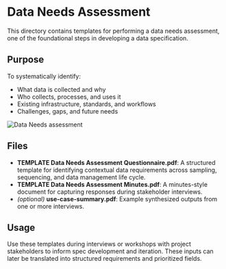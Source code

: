 # Data Needs Assessment

This directory contains templates for performing a data needs assessment, one of the foundational steps in developing a data specification. 

## Purpose
To systematically identify:
- What data is collected and why
- Who collects, processes, and uses it
- Existing infrastructure, standards, and workflows
- Challenges, gaps, and future needs

![Data Needs assessment](https://github.com/cbarcl01/specification-development-training/blob/main/spec-resources/needs-assessment/dataNeedsAssessmentVisual.png)

## Files
- **TEMPLATE Data Needs Assessment Questionnaire.pdf**: A structured template for identifying contextual data requirements across sampling, sequencing, and data management life cycle.
- **TEMPLATE Data Needs Assessment Minutes.pdf**: A minutes-style document for capturing responses during stakeholder interviews.
- *(optional)* **use-case-summary.pdf**: Example synthesized outputs from one or more interviews.

## Usage
Use these templates during interviews or workshops with project stakeholders to inform spec development and iteration. These inputs can later be translated into structured requirements and prioritized fields.
